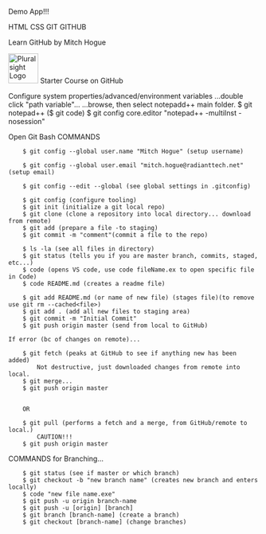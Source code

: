 Demo App!!!

HTML CSS GIT GITHUB

Learn GitHub
by Mitch Hogue

<a href='http://pluralsight.com'><img src='https://gillcleerenpluralsight.blob.core.windows.net/files/pluralsight.png' height='60' alt='Pluralsight Logo'/></a> Starter Course on GitHub


Configure system properties/advanced/environment variables
        ...double click "path variable"...
        ...browse, then select notepadd++ main folder.
        $ git notepad++ ($ git code)
        $ git config core.editor "notepad++ -multiInst -nosession"

Open Git Bash
COMMANDS

        $ git config --global user.name "Mitch Hogue" (setup username)

        $ git config --global user.email "mitch.hogue@radianttech.net" (setup email)

        $ git config --edit --global (see global settings in .gitconfig)

    	$ git config (configure tooling)
    	$ git init (initialize a git local repo)
    	$ git clone (clone a repository into local directory... download from remote)
    	$ git add (prepare a file -to staging)
    	$ git commit -m "comment"(commit a file to the repo)

    	$ ls -la (see all files in directory)
    	$ git status (tells you if you are master branch, commits, staged, etc...)
    	$ code (opens VS code, use code fileName.ex to open specific file in Code)
    	$ code README.md (creates a readme file)

    	$ git add README.md (or name of new file) (stages file)(to remove use git rm --cached<file>)
    	$ git add . (add all new files to staging area)
    	$ git commit -m "Initial Commit"
    	$ git push origin master (send from local to GitHub)

    If error (bc of changes on remote)...

    	$ git fetch (peaks at GitHub to see if anything new has been added)
    		Not destructive, just downloaded changes from remote into local.
    	$ git merge...
    	$ git push origin master


    	OR

    	$ git pull (performs a fetch and a merge, from GitHub/remote to local.)
    		CAUTION!!!
    	$ git push origin master
        
COMMANDS for Branching...
        
        $ git status (see if master or which branch)
        $ git checkout -b "new branch name" (creates new branch and enters locally)
        $ code "new file name.exe"
        $ git push -u origin branch-name
        $ git push -u [origin] [branch]
        $ git branch [branch-name] (create a branch)
        $ git checkout [branch-name] (change branches)
        
